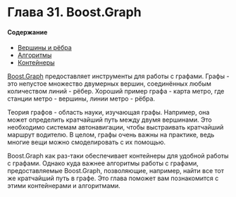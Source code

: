 # Глава 31.  Boost.Graph

#### Содержание
* [Вершины и рёбра](../master/Vertices_and_Edges.md)
* [Алгоритмы](../master/Algorithms.md)
* [Контейнеры](#containers)

[Boost.Graph](http://www.boost.org/doc/libs/1_61_0/libs/graph/doc/index.html) предоставляет инструменты для работы с графами. Графы - это непустое множество двумерных вершин, соединённых любым количеством линий - рёбер. Хороший пример графа - карта метро, где станции метро - вершины, линии метро - рёбра.

Теория графов - область науки, изучающая графы. Например, она может определить кратчайший путь между двумя вершинами. Это необходимо системам автонавигации, чтобы выстраивать кратчайший маршрут водителю. В целом, графы очень важны на практике, ведь многие вещи можно смоделировать с их помощью.

Boost.Graph как раз-таки обеспечивает контейнеры для удобной работы с графами. Однако куда важнее алгоритмы работы с графами, предоставляемые Boost.Graph, позволяющие, например, найти все тот же кратчайший путь в графе. Это глава поможет вам познакомится с этими контейнерами и алгоритмами.
